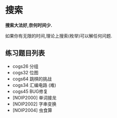 # 搜索

**搜索大法好,奈何时间少.**

如果你有无限的时间,理论上搜索(枚举)可以解任何问题.


## 练习题目列表

 - cogs26 分组
 - cogs32 位图
 - cogs64 跳棋的挑战
 - cogs34 汇编电路 (难)
 - cogs45 BUG修复
 - [NOIP2000] 单词接龙
 - [NOIP2002] 字串变换
 - [NOIP2004] 虫食算
